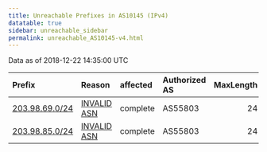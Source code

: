 ```yaml
---
title: Unreachable Prefixes in AS10145 (IPv4)
datatable: true
sidebar: unreachable_sidebar
permalink: unreachable_AS10145-v4.html
---
```


Data as of 2018-12-22 14:35:00 UTC


<div class="datatable-begin"></div>

| Prefix                                                 | Reason                                                                                                | affected   | Authorized AS   |   MaxLength | Anchor                                       |   unreachable /24s |
|:-------------------------------------------------------|:------------------------------------------------------------------------------------------------------|:-----------|:----------------|------------:|:---------------------------------------------|-------------------:|
| [203.98.69.0/24](https://stat.ripe.net/203.98.69.0/24) | [INVALID ASN](https://rpki-validator.ripe.net/announcement-preview?asn=AS10145&prefix=203.98.69.0/24) | complete   | AS55803         |          24 | [APNIC](unreachable_APNIC_RPKI_Root-v4.html) |                  1 |
| [203.98.85.0/24](https://stat.ripe.net/203.98.85.0/24) | [INVALID ASN](https://rpki-validator.ripe.net/announcement-preview?asn=AS10145&prefix=203.98.85.0/24) | complete   | AS55803         |          24 | [APNIC](unreachable_APNIC_RPKI_Root-v4.html) |                  1 |

<div class="datatable-end"></div>